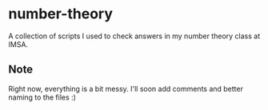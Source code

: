 # number-theory
A collection of scripts I used to check answers in my number theory class at IMSA.

## Note
Right now, everything is a bit messy. I'll soon add comments and better naming to the files :)
